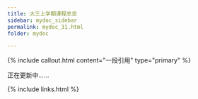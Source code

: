 ```yaml
---
title: 大三上学期课程总览
sidebar: mydoc_sidebar
permalink: mydoc_31.html
folder: mydoc

---
```


{% include callout.html content="一段引用" type="primary" %} 

正在更新中......

{% include links.html %}
